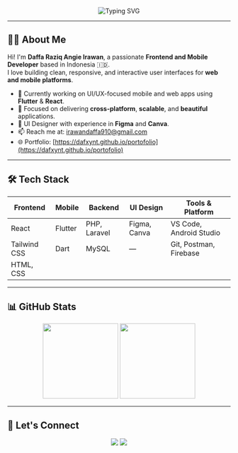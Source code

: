 <!-- HEADER BANNER -->
<p align="center">
  <img src="https://readme-typing-svg.herokuapp.com?font=Fira+Code&weight=500&size=25&duration=3000&pause=1000&color=F75C7E&center=true&vCenter=true&width=435&lines=Hi+there%2C+I'm+Dafxynt!;Frontend+%2B+Mobile+Developer;Welcome+to+my+GitHub+profile!" alt="Typing SVG" />
</p>

---

## 👨‍💻 About Me

Hi! I'm **Daffa Raziq Angie Irawan**, a passionate **Frontend and Mobile Developer** based in Indonesia 🇮🇩.  
I love building clean, responsive, and interactive user interfaces for **web and mobile platforms**.

- 🔭 Currently working on UI/UX-focused mobile and web apps using **Flutter** & **React**.
- 🎯 Focused on delivering **cross-platform**, **scalable**, and **beautiful** applications.
- 🎨 UI Designer with experience in **Figma** and **Canva**.
- 📫 Reach me at: [irawandaffa910@gmail.com](mailto:irawandaffa910@gmail.com)  
- 🌐 Portfolio: [https://dafxynt.github.io/portofolio](https://dafxynt.github.io/portofolio)

---

## 🛠️ Tech Stack

| Frontend     | Mobile         | Backend      | UI Design    | Tools & Platform         |
|--------------|----------------|--------------|--------------|---------------------------|
| React        | Flutter        | PHP, Laravel | Figma, Canva | VS Code, Android Studio   |
| Tailwind CSS | Dart           | MySQL        | —            | Git, Postman, Firebase    |
| HTML, CSS    |                |              |              |           |

---

## 📊 GitHub Stats

<p align="center">
  <img src="https://github-readme-stats.vercel.app/api?username=dafxynt&show_icons=true&theme=radical" height="170" />
  <img src="https://github-readme-stats.vercel.app/api/top-langs/?username=dafxynt&layout=compact&theme=radical" height="170" />
</p>

---

## 📎 Let's Connect

<p align="center">
  <a href="mailto:irawandaffa910@gmail.com"><img src="https://img.shields.io/badge/Gmail-Dafxynt-red?style=for-the-badge&logo=gmail&logoColor=white"></a>
  <a href="https://dafxynt.github.io/portofolio"><img src="https://img.shields.io/badge/Portfolio-Visit-blue?style=for-the-badge&logo=google-chrome&logoColor=white"></a>
</p>
